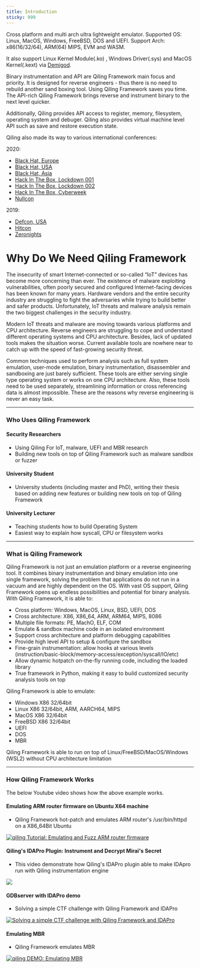 ```yaml
---
title: Introduction
sticky: 999
---
```


Cross platform and multi arch ultra lightweight emulator. Supported OS: Linux, MacOS, Windows, FreeBSD, DOS and UEFI. Support Arch: x86(16/32/64), ARM(64) MIPS, EVM and WASM.

<!-- more -->

It also support Linux Kernel Module(.ko) , Windows Driver(.sys) and MacOS Kernel(.kext) via [Demigod](https://groundx.io/demigod/).

Binary instrumentation and API are Qiling Framework main focus and priority. It is designed for reverse engineers - thus there is no need to rebuild another sand boxing tool. Using Qiling Framework saves you time. The API-rich Qiling Framework brings reverse and instrument binary to the next level quicker. 

Additionally, Qiling provides API access to register, memory, filesystem, operating system and debuger. Qiling also provides virtual machine level API such as save and restore execution state.

Qiling also made its way to various international conferences:

2020:

- [Black Hat, Europe](https://www.blackhat.com/eu-20/arsenal/schedule/index.html#qiling-framework-deep-dive-into-obfuscated-binary-analysis-21781)
- [Black Hat, USA](https://www.blackhat.com/us-20/arsenal/schedule/index.html#qiling-framework-from-dark-to-dawn-----enlightening-the-analysis-of-the-most-mysterious-iot-firmware--21062)
- [Black Hat, Asia](https://www.blackhat.com/asia-20/arsenal/schedule/index.html#qiling-lightweight-advanced-binary-analyzer-19245)
- [Hack In The Box, Lockdown 001](https://conference.hitb.org/lockdown-livestream/)
- [Hack In The Box, Lockdown 002](https://conference.hitb.org/hitb-lockdown002/virtual-labs/virtual-lab-qiling-framework-learn-how-to-build-a-fuzzer-based-on-a-1day-bug/)
- [Hack In The Box, Cyberweek](https://cyberweek.ae/2020/lab-qiling-framework/)
- [Nullcon](https://nullcon.net/website/goa-2020/speakers/kaijern-lau.php)
    
2019:

- [Defcon, USA](https://www.defcon.org/html/defcon-27/dc-27-demolabs.html#QiLing)
- [Hitcon](https://hitcon.org/2019/CMT/agenda)
- [Zeronights](https://zeronights.ru/report-en/qiling-io-advanced-binary-emulation-framework/)

<h1>Why Do We Need Qiling Framework</h1>
The insecurity of smart Internet-connected or so-called “IoT” devices has become more concerning than ever. The existence of malware exploiting vulnerabilities, often poorly secured and configured Internet-facing devices has been known for many years. Hardware vendors and the entire security industry are struggling to fight the adversaries while trying to build better and safer products. Unfortunately, IoT threats and malware analysis remain the two biggest challenges in the security industry.

Modern IoT threats and malware are moving towards various platforms and CPU architecture. Reverse engineers are struggling to cope and understand different operating systems and CPU architecture. Besides, lack of updated tools makes the situation worse. Current available tools are nowhere near to catch up with the speed of fast-growing security threat.

Common techniques used to perform analysis such as full system emulation, user-mode emulation, binary instrumentation, disassembler and sandboxing are just barely sufficient. These tools are either serving single type operating system or works on one CPU architecture. Also, these tools need to be used separately, streamlining information or cross referencing data is almost impossible. These are the reasons why reverse engineering is never an easy task.

---
### Who Uses Qiling Framework
#### Security Researchers
- Using Qiling For IoT, malware, UEFI and MBR research
- Building new tools on top of Qiling Framework such as malware sandbox or fuzzer
#### University Student
- University students (including master and PhD), writing their thesis based on adding new features or building new tools on top of Qiling Framework
#### University Lecturer
- Teaching students how to build Operating System
- Easiest way to explain how syscall, CPU or filesystem works

---
### What is Qiling Framework
Qiling Framework is not just an emulation platform or a reverse engineering tool. It combines binary instrumentation and binary emulation into one single framework, solving the problem that applications do not run in a vacuum and are highly dependent on the OS. With vast OS support, Qiling Framework opens up endless possibilities and potential for binary analysis. With Qiling Framework, it is able to:

- Cross platform: Windows, MacOS, Linux, BSD, UEFI, DOS
- Cross architecture: X86, X86_64, ARM, ARM64, MIPS, 8086
- Multiple file formats: PE, MachO, ELF, COM
- Emulate & sandbox machine code in an isolated environment
- Support cross architecture and platform debugging capabilities
- Provide high level API to setup & configure the sandbox
- Fine-grain instrumentation: allow hooks at various levels (instruction/basic-block/memory-access/exception/syscall/IO/etc)
- Allow dynamic hotpatch on-the-fly running code, including the loaded library
- True framework in Python, making it easy to build customized security analysis tools on top

Qiling Framework is able to emulate: 
- Windows X86 32/64bit
- Linux X86 32/64bit, ARM, AARCH64, MIPS
- MacOS X86 32/64bit
- FreeBSD X86 32/64bit
- UEFI
- DOS
- MBR

Qiling Framework is able to run on top of Linux/FreeBSD/MacOS/Windows (WSL2) without CPU architecture limitation

---

### How Qiling Framework Works
The below Youtube video shows how the above example works.

#### Emulating ARM router firmware on Ubuntu X64 machine

- Qiling Framework hot-patch and emulates ARM router's /usr/bin/httpd on a X86_64Bit Ubuntu

[![qiling Tutorial: Emulating and Fuzz ARM router firmware](https://github.com/qilingframework/theme.qiling.io/blob/master/source/img/fuzzer.jpg?raw=true)](https://www.youtube.com/watch?v=e3_T3KLh2NU " Demo #3 Emulating and Fuzz ARM router firmware")

#### Qiling's IDAPro Plugin: Instrument and Decrypt Mirai's Secret

- This video demonstrate how Qiling's IDAPro plugin able to make IDApro run with Qiling instrumentation engine

[![](http://img.youtube.com/vi/ZWMWTq2WTXk/0.jpg)](http://www.youtube.com/watch?v=ZWMWTq2WTXk "Qiling's IDAPro Plugin: Instrument and Decrypt Mirai's Secret")

#### GDBserver with IDAPro demo

- Solving a simple CTF challenge with Qiling Framework and IDAPro

[![Solving a simple CTF challenge with Qiling Framework and IDAPro](https://i.ytimg.com/vi/SPjVAt2FkKA/0.jpg)](https://www.youtube.com/watch?v=SPjVAt2FkKA "Video DEMO 2")


#### Emulating MBR

- Qiling Framework emulates MBR

[![qiling DEMO: Emulating MBR](https://github.com/qilingframework/theme.qiling.io/blob/master/source/img/mbr.png?raw=true)](https://github.com/qilingframework/theme.qiling.io/blob/master/source/img/mbr.png?raw=true "Demo #4 Emulating UEFI")
